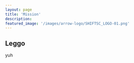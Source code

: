 ```yaml
---
layout: page
title: 'Mission'
description: 
featured_image: '/images/arrow-logo/SHIFTSC_LOGO-01.png'
---
```

## Leggo
yuh